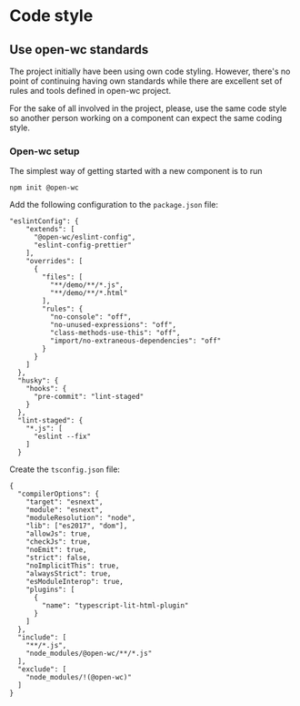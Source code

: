 # Code style

## Use open-wc standards

The project initially have been using own code styling. However, there's no point of continuing having own standards while there are excellent set of rules and tools defined in open-wc project.

For the sake of all involved in the project, please, use the same code style so another person working on a component can expect the same coding style.

### Open-wc setup

The simplest way of getting started with a new  component is to run

```text
npm init @open-wc
```

Add the following configuration to the `package.json` file:

```text
"eslintConfig": {
    "extends": [
      "@open-wc/eslint-config",
      "eslint-config-prettier"
    ],
    "overrides": [
      {
        "files": [
          "**/demo/**/*.js",
          "**/demo/**/*.html"
        ],
        "rules": {
          "no-console": "off",
          "no-unused-expressions": "off",
          "class-methods-use-this": "off",
          "import/no-extraneous-dependencies": "off"
        }
      }
    ]
  },
  "husky": {
    "hooks": {
      "pre-commit": "lint-staged"
    }
  },
  "lint-staged": {
    "*.js": [
      "eslint --fix"
    ]
  }
```

Create the `tsconfig.json` file:

```text
{
  "compilerOptions": {
    "target": "esnext",
    "module": "esnext",
    "moduleResolution": "node",
    "lib": ["es2017", "dom"],
    "allowJs": true,
    "checkJs": true,
    "noEmit": true,
    "strict": false,
    "noImplicitThis": true,
    "alwaysStrict": true,
    "esModuleInterop": true,
    "plugins": [
      {
        "name": "typescript-lit-html-plugin"
      }
    ]
  },
  "include": [
    "**/*.js",
    "node_modules/@open-wc/**/*.js"
  ],
  "exclude": [
    "node_modules/!(@open-wc)"
  ]
}
```

